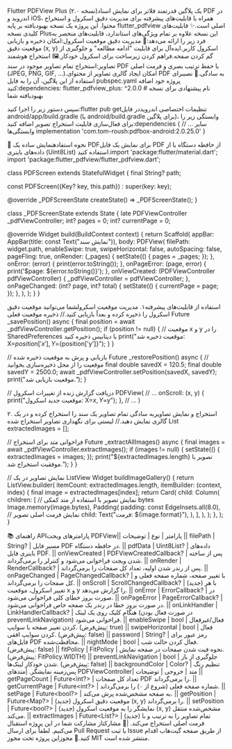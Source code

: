 Flutter PDFView Plus (نسخه ۲.۰)یک پلاگین قدرتمند فلاتر برای نمایش اسناد PDF در اندروید و iOS، همراه با قابلیت‌های پیشرفته برای مدیریت دقیق اسکرول و استخراج محتوا. این پروژه یک نسخه بهبودیافته بر پایه flutter_pdfview اصلی است.✨ قابلیت‌های کلیدی نسخه Plusاین نسخه علاوه بر تمام ویژگی‌های استاندارد، قابلیت‌های منحصر به فرد زیر را ارائه می‌دهد:💾 مدیریت دقیق موقعیت اسکرول:امکان ذخیره و بازیابی موقعیت دقیق (x, y) اسکرول کاربر.ایده‌آل برای قابلیت "ادامه مطالعه" و جلوگیری از گم کردن صفحه.فراهم کردن زیرساخت برای اسکرول خودکار.🖼️ استخراج هوشمند تصاویر:استخراج تمام تصاویر موجود در سند PDF با حفظ ترتیب بصری و فرمت اصلی (JPEG, PNG, GIF, ...).امکان ایجاد گالری تصاویر از محتوای PDF به سادگی.🔧 نصببرای استفاده از این پلاگین، آن را به فایل pubspec.yaml پروژه خود اضافه کنید:dependencies:
  flutter_pdfview_plus: ^2.0.0 # نام پیشنهادی برای نسخه بهبودیافته شما

سپس دستور زیر را اجرا کنید:flutter pub getتنظیمات اختصاصی اندرویددر فایل android/app/build.gradle (یا android/build.gradle برای پلاگین)، وابستگی زیر را برای فعال‌سازی قابلیت استخراج تصویر اضافه کنید:dependencies {
    // ... سایر وابستگی‌ها
    implementation 'com.tom-roush:pdfbox-android:2.0.25.0'
}

🚀 نحوه استفادهنمایش ساده یک PDFبرای نمایش یک فایل PDF از حافظه دستگاه یا از داده‌های باینری (Uint8List) استفاده کنید.import 'package:flutter/material.dart';
import 'package:flutter_pdfview/flutter_pdfview.dart';

class PDFScreen extends StatefulWidget {
  final String? path;

  const PDFScreen({Key? key, this.path}) : super(key: key);

  @override
  _PDFScreenState createState() => _PDFScreenState();
}

class _PDFScreenState extends State<PDFScreen> {
  late PDFViewController _pdfViewController;
  int? pages = 0;
  int? currentPage = 0;

  @override
  Widget build(BuildContext context) {
    return Scaffold(
      appBar: AppBar(title: const Text("نمایش سند")),
      body: PDFView(
        filePath: widget.path,
        enableSwipe: true,
        swipeHorizontal: false,
        autoSpacing: false,
        pageFling: true,
        onRender: (_pages) {
          setState(() {
            pages = _pages;
          });
        },
        onError: (error) {
          print(error.toString());
        },
        onPageError: (page, error) {
          print('$page: ${error.toString()}');
        },
        onViewCreated: (PDFViewController pdfViewController) {
          _pdfViewController = pdfViewController;
        },
        onPageChanged: (int? page, int? total) {
          setState(() {
            currentPage = page;
          });
        },
      ),
    );
  }
}

استفاده از قابلیت‌های پیشرفته۱. مدیریت موقعیت اسکرولشما می‌توانید موقعیت دقیق اسکرول را ذخیره کرده و بعداً بازیابی کنید.// ذخیره موقعیت فعلی
Future<void> _savePosition() async {
  final position = await _pdfViewController.getPosition();
  if (position != null) {
    // موقعیت x و y را در SharedPreferences یا دیتابیس ذخیره کنید
    print("موقعیت ذخیره شد: X=${position['x']}, Y=${position['y']}");
  }
}

// بازیابی و پرش به موقعیت ذخیره شده
Future<void> _restorePosition() async {
  // موقعیت را از محل ذخیره‌سازی بخوانید
  final double savedX = 120.5;
  final double savedY = 2500.0;
  await _pdfViewController.setPosition(savedX, savedY);
  print("موقعیت بازیابی شد.");
}

// دریافت گزارش زنده از تغییرات اسکرول
PDFView(
  // ...
  onScroll: (x, y) {
    print("موقعیت جدید اسکرول: X=$x, Y=$y");
  },
  // ...
)

۲. استخراج و نمایش تصاویربه سادگی تمام تصاویر یک سند را استخراج کرده و در یک گالری نمایش دهید.// لیستی برای نگهداری تصاویر استخراج شده
List<PDFImage> extractedImages = [];

// فراخوانی متد برای استخراج
Future<void> _extractAllImages() async {
  final images = await _pdfViewController.extractImages();
  if (images != null) {
    setState(() {
      extractedImages = images;
    });
    print("${extractedImages.length} تصویر با موفقیت استخراج شد.");
  }
}

// نمایش تصاویر در یک ListView
Widget buildImageGallery() {
  return ListView.builder(
    itemCount: extractedImages.length,
    itemBuilder: (context, index) {
      final image = extractedImages[index];
      return Card(
        child: Column(
          children: [
            // نمایش تصویر با استفاده از متد کمکی bytes
            Image.memory(image.bytes),
            Padding(
              padding: const EdgeInsets.all(8.0),
              // نمایش فرمت اصلی تصویر
              child: Text("فرمت: ${image.format}"),
            ),
          ],
        ),
      );
    },
  );
}

📚 راهنمای APIپارامترهای ویجت PDFView|| پارامتر | نوع | توضیحات || filePath | String? | مسیر فایل PDF در حافظه دستگاه. || pdfData | Uint8List? | داده‌های باینری فایل PDF. || onViewCreated | PDFViewCreatedCallback? | پس از ساخته شدن ویجت فراخوانی می‌شود و کنترلر را برمی‌گرداند. || onRender | RenderCallback? | پس از رندر شدن اولیه، تعداد کل صفحات را برمی‌گرداند. || onPageChanged | PageChangedCallback? | با تغییر صفحه، شماره صفحه فعلی و کل صفحات را برمی‌گرداند. || onScroll | ScrollChangedCallback? | (جدید) با هر تغییر اسکرول، موقعیت x و y را گزارش می‌دهد. || onError | ErrorCallback? | در صورت بروز خطای کلی فراخوانی می‌شود. || onPageError | PageErrorCallback? | در صورت بروز خطا در رندر یک صفحه خاص فراخوانی می‌شود. || onLinkHandler | LinkHandlerCallback? | هنگام کلیک روی یک لینک (در صورت فعال بودن preventLinkNavigation) فراخوانی می‌شود. || enableSwipe | bool | فعال/غیرفعال کردن تغییر صفحه با سوایپ. (پیش‌فرض: true) || swipeHorizontal | bool | فعال کردن سوایپ افقی. (پیش‌فرض: false) || password | String? | رمز عبور برای فایل‌های PDF محافظت‌شده. || nightMode | bool | فعال کردن حالت شب. (پیش‌فرض: false) || fitPolicy | FitPolicy | نحوه فیت شدن صفحات در صفحه نمایش. (پیش‌فرض: FitPolicy.WIDTH) || preventLinkNavigation | bool | جلوگیری از باز شدن خودکار لینک‌ها. (پیش‌فرض: false) || backgroundColor | Color? | تنظیم رنگ پس‌زمینه نمایشگر. |متدهای PDFViewController| متد | خروجی | توضیحات || getPageCount | Future<int?> | تعداد کل صفحات PDF را برمی‌گرداند. || getCurrentPage | Future<int?> | شماره صفحه فعلی (شروع از ۰) را برمی‌گرداند. || setPage | Future<bool?> | به صفحه مشخص‌شده پرش می‌کند. || getPosition | Future<Map?> | (جدید) موقعیت دقیق اسکرول (x, y) را برمی‌گرداند. || setPosition | Future<bool?> | (جدید) نمایشگر را به موقعیت اسکرول (x, y) مشخص‌شده منتقل می‌کند. || extractImages | Future<List<PDFImage>?> | (جدید) تمام تصاویر را به ترتیب و با فرمت اصلی استخراج می‌کند. |🤝 مشارکتاز مشارکت شما در این پروژه استقبال می‌کنیم. لطفاً برای ارسال Pull Request یا ثبت Issue از طریق صفحه گیت‌هاب اقدام کنید.📜 مجوزاین پروژه تحت مجوز MIT منتشر شده است.
